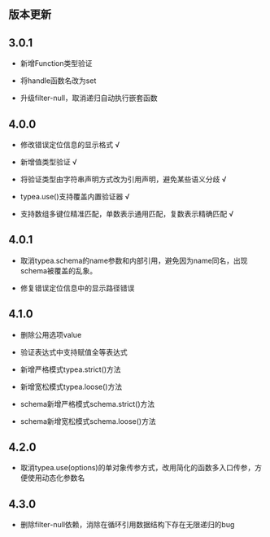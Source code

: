 ## 版本更新

## 3.0.1

* 新增Function类型验证

* 将handle函数名改为set

* 升级filter-null，取消递归自动执行嵌套函数

## 4.0.0

* 修改错误定位信息的显示格式 √ 

* 新增值类型验证 √

* 将验证类型由字符串声明方式改为引用声明，避免某些语义分歧 √

* typea.use()支持覆盖内置验证器 √

* 支持数组多键位精准匹配，单数表示通用匹配，复数表示精确匹配 √


## 4.0.1

* 取消typea.schema的name参数和内部引用，避免因为name同名，出现schema被覆盖的乱象。

* 修复错误定位信息中的显示路径错误

## 4.1.0

* 删除公用选项value

* 验证表达式中支持赋值全等表达式

* 新增严格模式typea.strict()方法

* 新增宽松模式typea.loose()方法

* schema新增严格模式schema.strict()方法

* schema新增宽松模式schema.loose()方法

## 4.2.0

* 取消typea.use(options)的单对象传参方式，改用简化的函数多入口传参，方便使用动态化参数名

## 4.3.0

* 删除filter-null依赖，消除在循环引用数据结构下存在无限递归的bug